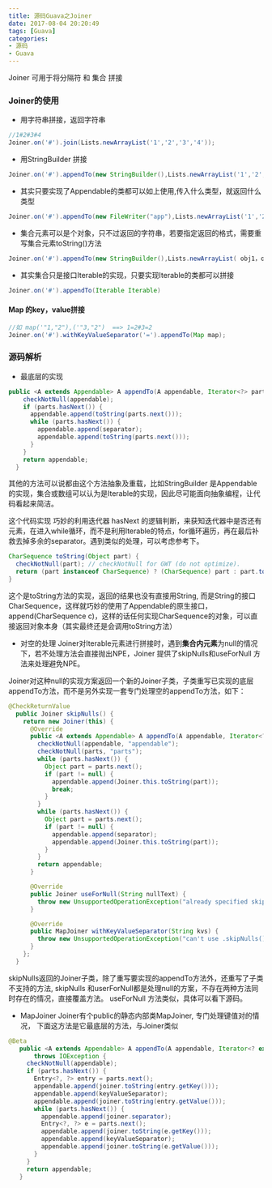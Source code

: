 ```yaml
---
title: 源码Guava之Joiner
date: 2017-08-04 20:20:49
tags: [Guava]
categories:
- 源码
- Guava
---
```

Joiner 可用于将分隔符 和 集合 拼接

### Joiner的使用

- 用字符串拼接，返回字符串
``` java
//1#2#3#4
Joiner.on('#').join(Lists.newArrayList('1','2','3','4'));   
```
- 用StringBuilder 拼接
```java
Joiner.on('#').appendTo(new StringBuilder(),Lists.newArrayList('1','2','3','4'));
```
- 其实只要实现了Appendable的类都可以如上使用,传入什么类型，就返回什么类型
```java
Joiner.on('#').appendTo(new FileWriter("app"),Lists.newArrayList('1','2','3','4'));
```
-  集合元素可以是个对象，只不过返回的字符串，若要指定返回的格式，需要重写集合元素toString()方法
```java
Joiner.on('#').appendTo(new StringBuilder(),Lists.newArrayList( obj1，obj2));
```
- 其实集合只是接口Iterable的实现，只要实现Iterable的类都可以拼接
```java
Joiner.on('#').appendTo(Iterable Iterable)
```
#### Map 的key，value拼接
```java
//如 map('"1,"2"),('"3,"2")  ==> 1=2#3=2
Joiner.on('#').withKeyValueSeparator('=').appendTo(Map map);

```
### 源码解析

- 最底层的实现
```java
public <A extends Appendable> A appendTo(A appendable, Iterator<?> parts) throws IOException {
    checkNotNull(appendable);
    if (parts.hasNext()) {
      appendable.append(toString(parts.next()));
      while (parts.hasNext()) {
        appendable.append(separator);
        appendable.append(toString(parts.next()));
      }
    }
    return appendable;
  }
```
其他的方法可以说都由这个方法抽象及重载，比如StringBuilder 是Appendable的实现，集合或数组可以认为是Iterable的实现，因此尽可能面向抽象编程，让代码看起来简洁。

这个代码实现 巧妙的利用迭代器 hasNext 的逻辑判断，来获知迭代器中是否还有元素，在进入while循环，而不是利用Iterable的特点，for循环遍历，再在最后补救去掉多余的separator。遇到类似的处理，可以考虑参考下。

```java
CharSequence toString(Object part) {
  checkNotNull(part); // checkNotNull for GWT (do not optimize).
  return (part instanceof CharSequence) ? (CharSequence) part : part.toString();
}
```
这个是toString方法的实现，返回的结果也没有直接用String, 而是String的接口CharSequence，这样就巧妙的使用了Appendable的原生接口，append(CharSequence c)，这样的话任何实现CharSequence的对象，可以直接返回对象本身（其实最终还是会调用toString方法）

- 对空的处理
  Joiner对Iterable元素进行拼接时，遇到**集合内元素**为null的情况下，若不处理方法会直接抛出NPE，Joiner 提供了skipNulls和useForNull 方法来处理避免NPE。

Joiner对这种null的实现方案返回一个新的Joiner子类，子类重写已实现的底层appendTo方法，而不是另外实现一套专门处理空的appendTo方法，如下：
```java
@CheckReturnValue
  public Joiner skipNulls() {
    return new Joiner(this) {
      @Override
      public <A extends Appendable> A appendTo(A appendable, Iterator<?> parts) throws IOException {
        checkNotNull(appendable, "appendable");
        checkNotNull(parts, "parts");
        while (parts.hasNext()) {
          Object part = parts.next();
          if (part != null) {
            appendable.append(Joiner.this.toString(part));
            break;
          }
        }
        while (parts.hasNext()) {
          Object part = parts.next();
          if (part != null) {
            appendable.append(separator);
            appendable.append(Joiner.this.toString(part));
          }
        }
        return appendable;
      }

      @Override
      public Joiner useForNull(String nullText) {
        throw new UnsupportedOperationException("already specified skipNulls");
      }

      @Override
      public MapJoiner withKeyValueSeparator(String kvs) {
        throw new UnsupportedOperationException("can't use .skipNulls() with maps");
      }
    };
  }
  ```
  skipNulls返回的Joiner子类，除了重写要实现的appendTo方法外，还重写了子类不支持的方法, skipNulls 和userForNull都是处理null的方案，不存在两种方法同时存在的情况，直接覆盖方法。
  useForNull 方法类似，具体可以看下源码。

  - MapJoiner
  Joiner有个public的静态内部类MapJoiner, 专门处理键值对的情况，
  下面这方法是它最底层的方法，与Joiner类似
```java
@Beta
   public <A extends Appendable> A appendTo(A appendable, Iterator<? extends Entry<?, ?>> parts)
       throws IOException {
     checkNotNull(appendable);
     if (parts.hasNext()) {
       Entry<?, ?> entry = parts.next();
       appendable.append(joiner.toString(entry.getKey()));
       appendable.append(keyValueSeparator);
       appendable.append(joiner.toString(entry.getValue()));
       while (parts.hasNext()) {
         appendable.append(joiner.separator);
         Entry<?, ?> e = parts.next();
         appendable.append(joiner.toString(e.getKey()));
         appendable.append(keyValueSeparator);
         appendable.append(joiner.toString(e.getValue()));
       }
     }
     return appendable;
   }

```

